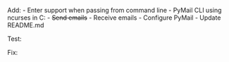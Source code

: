 Add:
    - Enter support when passing from command line
    - PyMail CLI using ncurses in C:
        - ~~Send emails~~
        - Receive emails
        - Configure PyMail
    - Update README.md

Test:

Fix:
